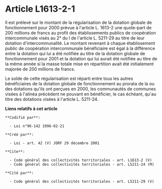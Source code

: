 # Article L1613-2-1

Il est prélevé sur le montant de la régularisation de la dotation globale de fonctionnement pour 2000 prévue à l'article L.
1613-2 une quote-part de 200 millions de francs au profit des établissements publics de coopération intercommunale visés au
2° du I de l'article L. 5211-29 au titre de leur dotation d'intercommunalité. Le montant revenant à chaque établissement
public de coopération intercommunale bénéficiaire est égal à la différence entre la dotation qui lui a été notifiée au titre
de la dotation globale de fonctionnement pour 2001 et la dotation qui lui aurait été notifiée au titre de la même année si la
masse totale mise en répartition avait été initialement majorée de 200 millions de francs.

Le solde de cette régularisation est réparti entre tous les autres bénéficiaires de la dotation globale de fonctionnement au
prorata de la ou des dotations qu'ils ont perçues en 2000, les communautés de communes visées à l'alinéa précédent ne pouvant
en bénéficier, le cas échéant, qu'au titre des dotations visées à l'article L. 5211-24.

**Liens relatifs à cet article**

	**Codifié par**:

	  - Loi n°96-142 1996-02-21

	**Créé par**:

	  - Loi - art. 42 (V) JORF 29 décembre 2001

	**Cite**:

	  - Code général des collectivités territoriales - art. L1613-2 (V)
	  - Code général des collectivités territoriales - art. L5211-24 (M)

	**Cité par**:

	  - Code général des collectivités territoriales - art. L5211-29 (V)
